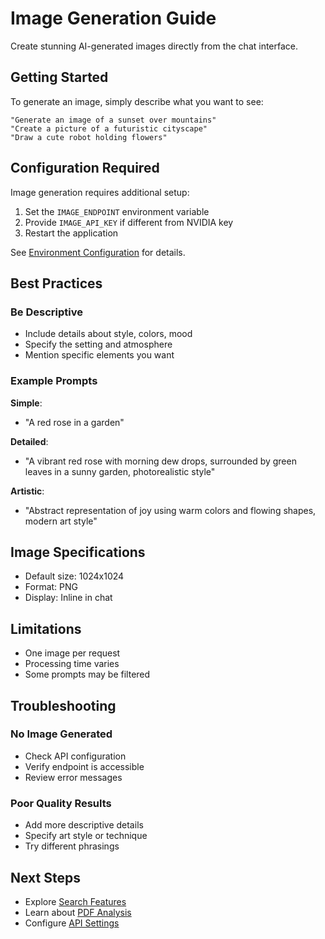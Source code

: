 # Image Generation Guide

Create stunning AI-generated images directly from the chat interface.

## Getting Started

To generate an image, simply describe what you want to see:

```
"Generate an image of a sunset over mountains"
"Create a picture of a futuristic cityscape"
"Draw a cute robot holding flowers"
```

## Configuration Required

Image generation requires additional setup:

1. Set the `IMAGE_ENDPOINT` environment variable
2. Provide `IMAGE_API_KEY` if different from NVIDIA key
3. Restart the application

See [Environment Configuration](../configuration/environment.md) for details.

## Best Practices

### Be Descriptive
- Include details about style, colors, mood
- Specify the setting and atmosphere
- Mention specific elements you want

### Example Prompts

**Simple**:
- "A red rose in a garden"

**Detailed**:
- "A vibrant red rose with morning dew drops, surrounded by green leaves in a sunny garden, photorealistic style"

**Artistic**:
- "Abstract representation of joy using warm colors and flowing shapes, modern art style"

## Image Specifications

- Default size: 1024x1024
- Format: PNG
- Display: Inline in chat

## Limitations

- One image per request
- Processing time varies
- Some prompts may be filtered

## Troubleshooting

### No Image Generated
- Check API configuration
- Verify endpoint is accessible
- Review error messages

### Poor Quality Results
- Add more descriptive details
- Specify art style or technique
- Try different phrasings

## Next Steps

- Explore [Search Features](search-features.md)
- Learn about [PDF Analysis](pdf-analysis.md)
- Configure [API Settings](../configuration/environment.md)
